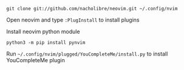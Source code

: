 `git clone git://github.com/nacholibre/neovim.git ~/.config/nvim`

Open neovim and type `:PlugInstall` to install plugins

Install neovim python module
```
python3 -m pip install pynvim
```

Run `~/.config/nvim/plugged/YouCompleteMe/install.py` to install YouCompleteMe plugin
